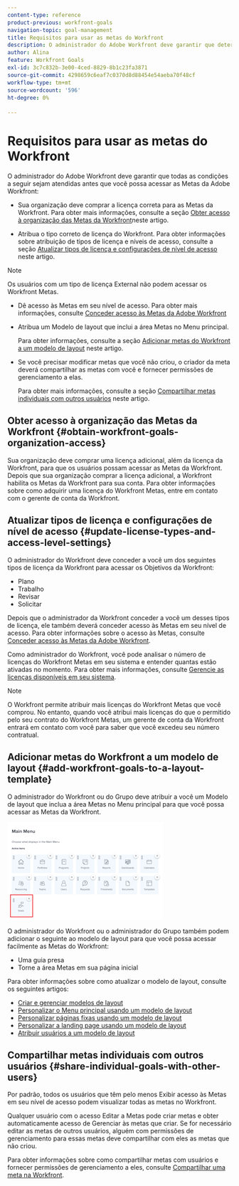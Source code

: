 ```yaml
---
content-type: reference
product-previous: workfront-goals
navigation-topic: goal-management
title: Requisitos para usar as metas do Workfront
description: O administrador do Adobe Workfront deve garantir que determinadas condições sejam atendidas antes que você possa acessar as Metas da Adobe Workfront.
author: Alina
feature: Workfront Goals
exl-id: 3c7c832b-3e00-4ced-8829-8b1c23fa3871
source-git-commit: 4298659c6eaf7c0370d8d88454e54aeba70f48cf
workflow-type: tm+mt
source-wordcount: '596'
ht-degree: 0%

---
```


# Requisitos para usar as metas do Workfront

O administrador do Adobe Workfront deve garantir que todas as condições a seguir sejam atendidas antes que você possa acessar as Metas da Adobe Workfront:

<!--drafted for P&P - replace the first bullet with this one when licensing changes: 
* Your company must purchase the correct Adobe Worfront plan or Adobe Workfront Goal license. For information, see the section [Obtain Workfront Goals organization access](#obtain-workfront-goals-organization-access)in this article.-->

* Sua organização deve comprar a licença correta para as Metas da Workfront. Para obter mais informações, consulte a seção [Obter acesso à organização das Metas da Workfront](#obtain-workfront-goals-organization-access)neste artigo.

* Atribua o tipo correto de licença do Workfront. Para obter informações sobre atribuição de tipos de licença e níveis de acesso, consulte a seção [Atualizar tipos de licença e configurações de nível de acesso](#update-license-types-and-access-level-settings) neste artigo.

>[!NOTE]
>
>Os usuários com um tipo de licença External não podem acessar os Workfront Metas.

* Dê acesso às Metas em seu nível de acesso. Para obter mais informações, consulte [Conceder acesso às Metas da Adobe Workfront](../../administration-and-setup/add-users/configure-and-grant-access/grant-access-goals.md)

* Atribua um Modelo de layout que inclui a área Metas no Menu principal.

   Para obter informações, consulte a seção [Adicionar metas do Workfront a um modelo de layout](#add-workfront-goals-to-a-layout-template) neste artigo.

* Se você precisar modificar metas que você não criou, o criador da meta deverá compartilhar as metas com você e fornecer permissões de gerenciamento a elas.

   Para obter mais informações, consulte a seção [Compartilhar metas individuais com outros usuários](#share-individual-goals-with-other-users) neste artigo.

## Obter acesso à organização das Metas da Workfront {#obtain-workfront-goals-organization-access}

<!--drafted for P&P release: 

If your company has a current Workfront plan, you must have one of the following:

* An Ultimate Workfront plan. Workfront Goals are included in this plan. 
* A Select or higher Workfront plan and a separate Workfront Goals license. -->

<!-- drafted for P&P - add this to the sentence below at release: 

If your company has a legacy Workfront plan, -->

Sua organização deve comprar uma licença adicional, além da licença da Workfront, para que os usuários possam acessar as Metas da Workfront. Depois que sua organização comprar a licença adicional, a Workfront habilita os Metas da Workfront para sua conta. Para obter informações sobre como adquirir uma licença do Workfront Metas, entre em contato com o gerente de conta da Workfront.

## Atualizar tipos de licença e configurações de nível de acesso  {#update-license-types-and-access-level-settings}

<!--drafted for P&P release: 
If your company has the current access level model, your Workfront administrator must grant you one of the following Workfront license types to access Workfront Goals: 

* Contributor
* Light
* Standard-->

<!--drafted for P&P release: add this to the first sentence: 
If your company has the legacy access level model, -->

O administrador do Workfront deve conceder a você um dos seguintes tipos de licença da Workfront para acessar os Objetivos da Workfront:

* Plano
* Trabalho
* Revisar
* Solicitar

Depois que o administrador da Workfront conceder a você um desses tipos de licença, ele também deverá conceder acesso às Metas em seu nível de acesso. Para obter informações sobre o acesso às Metas, consulte [Conceder acesso às Metas da Adobe Workfront](../../administration-and-setup/add-users/configure-and-grant-access/grant-access-goals.md).

Como administrador do Workfront, você pode analisar o número de licenças do Workfront Metas em seu sistema e entender quantas estão ativadas no momento. Para obter mais informações, consulte [Gerencie as licenças disponíveis em seu sistema](../../administration-and-setup/get-started-wf-administration/manage-available-licenses-in-your-system.md).

>[!NOTE]
>
>O Workfront permite atribuir mais licenças do Workfront Metas que você comprou. No entanto, quando você atribui mais licenças do que o permitido pelo seu contrato do Workfront Metas, um gerente de conta da Workfront entrará em contato com você para saber que você excedeu seu número contratual.

## Adicionar metas do Workfront a um modelo de layout {#add-workfront-goals-to-a-layout-template}

O administrador do Workfront ou do Grupo deve atribuir a você um Modelo de layout que inclua a área Metas no Menu principal para que você possa acessar as Metas da Workfront.

![](assets/layout-template-align-highlighted-350x220.png)

O administrador do Workfront ou o administrador do Grupo também podem adicionar o seguinte ao modelo de layout para que você possa acessar facilmente as Metas do Workfront:

* Uma guia presa
* Torne a área Metas em sua página inicial

Para obter informações sobre como atualizar o modelo de layout, consulte os seguintes artigos:

* [Criar e gerenciar modelos de layout](../../administration-and-setup/customize-workfront/use-layout-templates/create-and-manage-layout-templates.md)
* [Personalizar o Menu principal usando um modelo de layout](../../administration-and-setup/customize-workfront/use-layout-templates/customize-main-menu.md)
* [Personalizar páginas fixas usando um modelo de layout](../../administration-and-setup/customize-workfront/use-layout-templates/customize-pinned-pages.md)
* [Personalizar a landing page usando um modelo de layout](../../administration-and-setup/customize-workfront/use-layout-templates/customize-landing-page.md)
* [Atribuir usuários a um modelo de layout](../../administration-and-setup/customize-workfront/use-layout-templates/assign-users-to-layout-template.md)

## Compartilhar metas individuais com outros usuários {#share-individual-goals-with-other-users}

Por padrão, todos os usuários que têm pelo menos Exibir acesso às Metas em seu nível de acesso podem visualizar todas as metas no Workfront.

Qualquer usuário com o acesso Editar a Metas pode criar metas e obter automaticamente acesso de Gerenciar às metas que criar. Se for necessário editar as metas de outros usuários, alguém com permissões de gerenciamento para essas metas deve compartilhar com eles as metas que não criou.

Para obter informações sobre como compartilhar metas com usuários e fornecer permissões de gerenciamento a eles, consulte [Compartilhar uma meta na Workfront](../../workfront-goals/workfront-goals-settings/share-a-goal.md).
